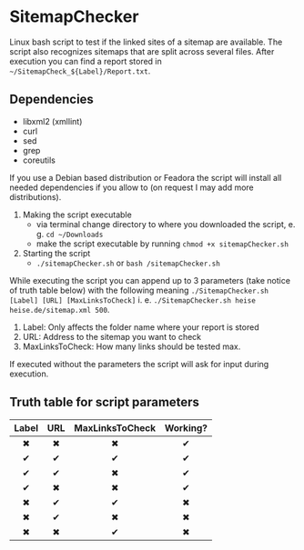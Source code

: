 # SitemapChecker

Linux bash script to test if the linked sites of a sitemap are available. The script also recognizes sitemaps that are split across several files. After execution you can find a report stored in `~/SitemapCheck_${Label}/Report.txt`.

## Dependencies

- libxml2 (xmllint)
- curl
- sed
- grep
- coreutils

If you use a Debian based distribution or Feadora the script will install all needed dependencies if you allow to (on request I may add more distributions).

1. Making the script executable
    - via terminal change directory to where you downloaded the script, e. g. `cd ~/Downloads`
    - make the script executable by running `chmod +x sitemapChecker.sh`
2. Starting the script
    - `./sitemapChecker.sh` or `bash /sitemapChecker.sh`

While executing the script you can append up to 3 parameters (take notice of truth table below) with the following meaning `./SitemapChecker.sh [Label] [URL] [MaxLinksToCheck]` i. e. `./SitemapChecker.sh heise heise.de/sitemap.xml 500`.

1. Label: Only affects the folder name where your report is stored
2. URL: Address to the sitemap you want to check
3. MaxLinksToCheck: How many links should be tested max.

If executed without the parameters the script will ask for input during execution.

## Truth table for script parameters

|Label|URL|MaxLinksToCheck|Working?|
|:---:|:-:|:-------------:|:------:|
|✖    |✖  |✖              |✔       |
|✔    |✔  |✔              |✔       |
|✔    |✔  |✖              |✔       |
|✔    |✖  |✖              |✔       |
|✖    |✔  |✔              |✖       |
|✖    |✔  |✖              |✖       |
|✖    |✖  |✔              |✖       |
